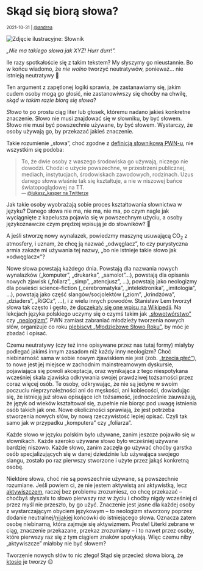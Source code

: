 # Skąd się biorą słowa?

<small>2021-10-31 | [@andrea](/@andrea)</small>

![Zdjęcie ilustracyjne: Słownik](/img-local/blog/słownik.png)

_„Nie ma takiego słowa jak XYZ! Hurr durr!”._

Ile razy spotkałoście się z takim tekstem?
My słyszymy go nieustannie.
Bo w końcu wiadomo, że _nie wolno_ tworzyć neutratywów, ponieważ… nie istnieją neutratywy 🤦

Ten argument z zapętlonej logiki sprawia, że zastanawiamy się,
jakim cudem osoby mogą go głosić, nie zastanowiwszy się choćby na chwilę, _skąd w takim razie biorą się słowa_?

_Słowo_ to po prostu ciąg liter lub głosek, któremu nadano jakieś konkretne znaczenie.
Słowo nie musi znajdować się w słowniku, by być słowem. Słowo nie musi być powszechnie używane, by być słowem.
Wystarczy, że osoby używają go, by przekazać jakieś znaczenie.

Takie rozumienie „słowa”, choć zgodne z [definicją słownikową PWN-u](https://sjp.pwn.pl/sjp/slowo;2521897.html),
nie wszystkim się podoba:

> To, że dwie osoby z waszego środowiska go używają, niczego nie dowodzi.
> Chodzi o użycie powszechne, w przestrzeni publicznej, mediach, instytucjach, środowiskach zawodowych, rodzinach.
> Uzus danego słowa właśnie tak się kształtuje, a nie w niszowej bańce światopoglądowej na TT.
> <br/><small>— [@lukasz_kasper na Twitterze](https://twitter.com/lukasz_kasper/status/1454772862779338752)</small>

Jak takie osoby wyobrażają sobie proces kształtowania słownictwa w języku?
Danego słowa nie ma, nie ma, nie ma, po czym nagle jak wyciągnięte z kapelusza pojawia się w powszechnym użyciu,
a osoby językoznawcze czym prędzej wpisują je do słowników? 🤦

A jeśli stworzę nowy wynalazek, powiedzmy maszynę usuwającą CO<sub>2</sub> z atmosfery,
i uznam, że chcę ją nazwać „odwęglacz”, to czy purystyczna armia zakaże mi używania tej nazwy,
„bo nie istnieje takie słowo jak »odwęglacz«”?

Nowe słowa powstają każdego dnia.
Powstają dla nazwania nowych wynalazków („komputer”, „drukarka”, „samolot”…),
powstają dla opisania nowych zjawisk („foliarz”, „simp”, „atencjusz”, …),
powstają jako neologizmy dla powieści science-fiction („cerebromatyka”, „intelektronika”, „imitologia”, …),
powstają jako część slangów/socjolektów („ziom”, „krindżówa”, „dziaders”, „RiGCz”, …),
i z wielu innych powodów.
Stanisław Lem tworzył słowa tak często i gęsto,
że [doczekały się one wpisu na Wikipedii](https://en.wikipedia.org/wiki/Neologisms_of_Stanis%C5%82aw_Lem).
Na lekcjach języka polskiego uczymy się o czymś takim jak [„słowotwórstwo”](https://pl.wikipedia.org/wiki/S%C5%82owotw%C3%B3rstwo)
czy [„neologizm”](https://pl.wikipedia.org/wiki/Neologizm).
PWN zamiast zabraniać młodzieży tworzenia nowych słów, organizuje co roku
[plebiscyt „Młodzieżowe Słowo Roku”](https://sjp.pwn.pl/mlodziezowe-slowo-roku/haslo/130-tysiecy-zgloszen-w-plebiscycie-Mlodziezowe-Slowo-Roku-2020-Komentarz-Anny-Ewy-Wileczek-po-miesiacu;6952033.html),
by móc je zbadać i opisać.

Czemu neutratywy (czy też inne opisywane przez nas tutaj formy) miałyby podlegać jakimś innym zasadom niż każdy inny neologizm?
Choć niebinarność sama w sobie nowym zjawiskiem nie jest (zob. [„trzecia płeć”](/terminologia#trzecia%20płeć)),
to nowe jest jej miejsce w zachodnim mainstreamowym dyskursie, pojawiająca się powoli akceptacja,
oraz wynikająca z tego niespotykana wcześniej skala zjawiska odkrywania swojej prawdziwej tożsamości przez coraz więcej osób.
Te osoby, odkrywając, że nie są jedyne w swoim poczuciu nieprzynależności ani do męskości, ani kobiecości,
dowiadując się, że istnieją już słowa opisujące ich tożsamość,
jednocześnie zauważają, że język od wieków kształtował się, zupełnie nie biorąc pod uwagę istnienia osób takich jak one.
Nowe okoliczności sprawiają, że jest potrzeba stworzenia nowych słów, by nową rzeczywistość lepiej opisać.
Czyli tak samo jak w przypadku „komputera” czy „foliarza”.

Każde słowo w języku polskim było używane, zanim jeszcze pojawiło się w słownikach.
Każde szeroko używane słowo było wcześniej używane bardziej niszowo.
Każde słowo, zanim zaczęła go używać choćby garstka osób specjalizujących się w danej dziedzinie lub używająca swojego slangu, 
zostało po raz pierwszy stworzone i użyte przez jakąś konkretną osobę.

Niektóre słowa, choć nie są powszechnie używane, są powszechnie rozumiane.
Jeśli powiem ci, że nie jestem aktywistą ani aktywistką, lecz [aktywiszczem](/neutratywy#aktywiszcze),
raczej bez problemu zrozumiesz, co chcę przekazać – choćbyś słyszałx to słowo pierwszy raz w życiu
i choćby nigdy wcześniej ci przez myśl nie przeszło, by go użyć.
Znaczenie jest jasne dla każdej osoby z wystarczającym obyciem językowym –
to neologizm stworzony poprzez dodanie neutralnej/[nijakiej](/pytania#nijaki) końcówki do istniejącego słowa.
Oznacza zatem osobę niebinarną, która zajmuje się aktywizmem. Proste!
Literki zebrane w ciąg, znaczenie przekazane, przekaz zrozumiany – i to nawet przez osoby,
które pierwszy raz się z tym ciągiem znaków spotykają. Więc czemu niby „aktywiszcze” miałoby nie być słowem?

Tworzenie nowych słów to nic złego! Stąd się przecież słowa biorą, że [ktosio](/ktosio) je tworzy 😉
